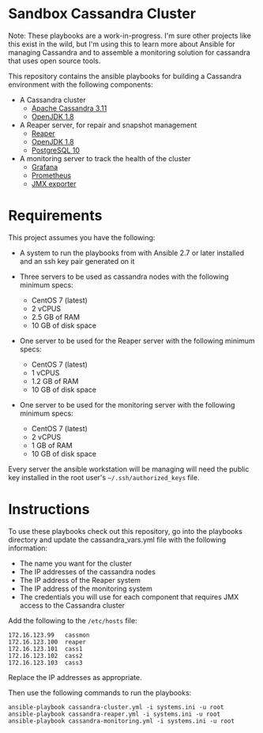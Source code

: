 # Sandbox Cassandra Cluster

Note: These playbooks are a work-in-progress.  I'm sure other projects like this exist in the wild, but I'm using this to learn more about Ansible for managing Cassandra and to assemble a monitoring solution for cassandra that uses open source tools.

This repository contains the ansible playbooks for building a Cassandra environment with the following components:

* A Cassandra cluster
  - [Apache Cassandra 3.11](http://cassandra.apache.org/)
  - [OpenJDK 1.8](https://openjdk.java.net/)
* A Reaper server, for repair and snapshot management
  - [Reaper](http://cassandra-reaper.io/)
  - [OpenJDK 1.8](https://openjdk.java.net/)
  - [PostgreSQL 10](https://www.postgresql.org/)
* A monitoring server to track the health of the cluster
  - [Grafana](https://grafana.com/)
  - [Prometheus](https://prometheus.io/)
  - [JMX exporter](https://github.com/prometheus/jmx_exporter)

# Requirements

This project assumes you have the following:

* A system to run the playbooks from with Ansible 2.7 or later installed and an ssh key pair generated on it

* Three servers to be used as cassandra nodes with the following minimum specs:
  - CentOS 7 (latest)
  - 2 vCPUS
  - 2.5 GB of RAM
  - 10 GB of disk space

* One server to be used for the Reaper server with the following minimum specs:
  - CentOS 7 (latest)
  - 1 vCPUS
  - 1.2 GB of RAM
  - 10 GB of disk space

* One server to be used for the monitoring server with the following minimum specs:
  - CentOS 7 (latest)
  - 2 vCPUS
  - 1 GB of RAM
  - 10 GB of disk space

Every server the ansible workstation will be managing will need the public key installed in the root user's `~/.ssh/authorized_keys` file.

# Instructions

To use these playbooks check out this repository, go into the playbooks directory and update the cassandra_vars.yml file with the following information:

* The name you want for the cluster
* The IP addresses of the cassandra nodes
* The IP address of the Reaper system
* The IP address of the monitoring system
* The credentials you will use for each component that requires JMX access to the Cassandra cluster

Add the following to the `/etc/hosts` file:

    172.16.123.99   cassmon
    172.16.123.100  reaper
    172.16.123.101  cass1
    172.16.123.102  cass2
    172.16.123.103  cass3

Replace the IP addresses as appropriate.

Then use the following commands to run the playbooks:

    ansible-playbook cassandra-cluster.yml -i systems.ini -u root
    ansible-playbook cassandra-reaper.yml -i systems.ini -u root
    ansible-playbook cassandra-monitoring.yml -i systems.ini -u root
